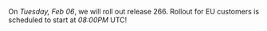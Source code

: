 On *Tuesday, Feb 06*, we will roll out release 266.
Rollout for EU customers is scheduled to start at *08:00PM* UTC!
